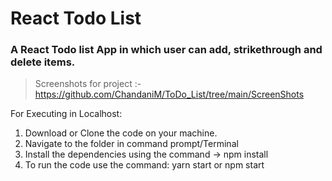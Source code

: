 # React Todo List 
### A React Todo list App in which user can add, strikethrough and delete items.
> Screenshots for project :- https://github.com/ChandaniM/ToDo_List/tree/main/ScreenShots

For Executing in Localhost:
1. Download or Clone the code on your machine.
2. Navigate to the folder in command prompt/Terminal
3. Install the dependencies using the command -> npm install
4. To run the code use the command: yarn start or npm start
